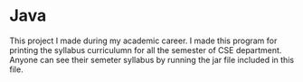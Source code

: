 # Java
This project I made during my academic career. I made this program for printing the syllabus curriculumn for all the semester of CSE department.
Anyone can see their semeter syllabus by running the jar file included in this file.
